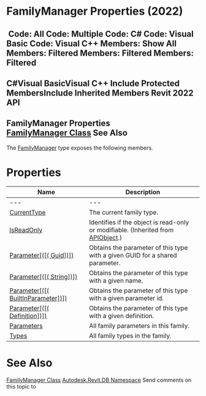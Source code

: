 # FamilyManager Properties (2022)

﻿
 Code: All Code: Multiple Code: C# Code: Visual Basic Code: Visual C++  Members: Show All Members: Filtered Members: Filtered Members: Filtered   
---  
C#Visual BasicVisual C++
Include Protected MembersInclude Inherited Members
Revit 2022 API  
---  
FamilyManager Properties  
[FamilyManager Class](1cc4fe6c-0e9f-7439-0021-32d2e06f4c33.md "FamilyManager Class") See Also  
---  
The [FamilyManager](1cc4fe6c-0e9f-7439-0021-32d2e06f4c33.md "FamilyManager Class") type exposes the following members.
# Properties
| Name | Description |
| --- | --- |
| --- | --- | --- |
| [CurrentType](3d37cd81-48ba-4011-82bc-dbb7ae14b270.md "CurrentType Property") | The current family type. |
| [IsReadOnly](d516bcd2-a3fd-a578-58f6-f1add979bd07.md "IsReadOnly Property") | Identifies if the object is read-only or modifiable. (Inherited from [APIObject](beb86ef5-39ad-3f0d-0cd9-0c929387a2bb.md "APIObject Class").) |
| [Parameter[([( Guid])]) ](11dc4a23-df9b-6574-3e4d-c4c03623856c.md "Parameter Property \(Guid\)") | Obtains the parameter of this type with a given GUID for a shared parameter. |
| [Parameter[([( String])]) ](13bf2342-3818-d75b-110c-062d034f2cbd.md "Parameter Property \(String\)") | Obtains the parameter of this type with a given name. |
| [Parameter[([( BuiltInParameter])]) ](58f07dc1-aa80-65d8-a7f7-d60b32366d11.md "Parameter Property \(BuiltInParameter\)") | Obtains the parameter of this type with a given parameter id. |
| [Parameter[([( Definition])]) ](a34849d3-53a8-fe8d-c441-274480da38d2.md "Parameter Property \(Definition\)") | Obtains the parameter of this type with a given definition. |
| [Parameters](bef4c199-44d9-63b9-80e7-1a6b20a1062a.md "Parameters Property") | All family parameters in this family. |
| [Types](048fbdd1-313f-209e-3046-25c8872bf04e.md "Types Property") | All family types in the family. |

# See Also
[FamilyManager Class](1cc4fe6c-0e9f-7439-0021-32d2e06f4c33.md "FamilyManager Class")
[Autodesk.Revit.DB Namespace](87546ba7-461b-c646-cbb1-2cb8f5bff8b2.md "Autodesk.Revit.DB Namespace")
Send comments on this topic to 
